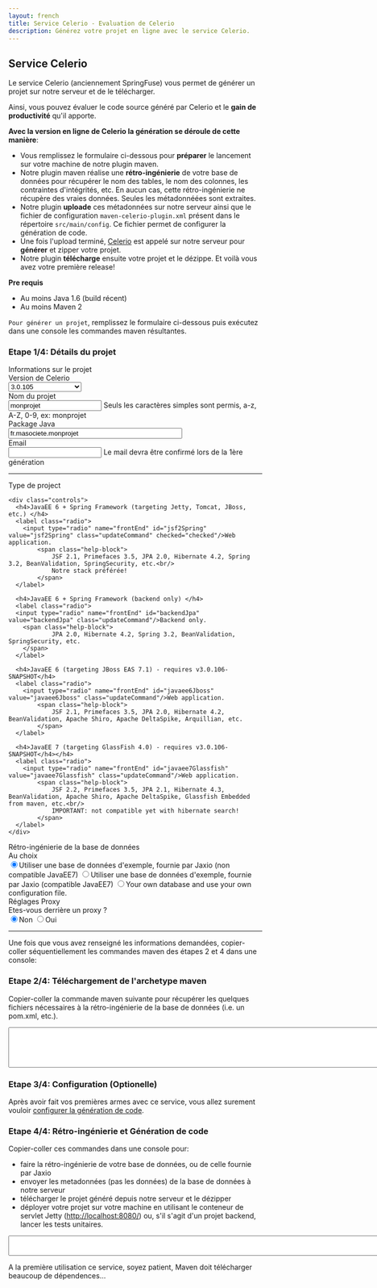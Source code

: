 ```yaml
---
layout: french
title: Service Celerio - Evaluation de Celerio
description: Générez votre projet en ligne avec le service Celerio. 
---
```


## Service Celerio

Le service Celerio (anciennement SpringFuse) vous permet de générer un projet sur notre serveur et de le télécharger.

Ainsi, vous pouvez évaluer le code source généré par Celerio et le **gain de productivité** qu'il apporte.

<div><g:plusone></g:plusone></div>

__Avec la version en ligne de Celerio la génération se déroule de cette manière__:

* Vous remplissez le formulaire ci-dessous pour **préparer** le lancement sur votre machine de notre plugin maven.
* Notre plugin maven réalise une **rétro-ingénierie** de votre base de données pour récupérer
le nom des tables, le nom des colonnes, les contraintes d'intégrités, etc. En aucun cas, cette rétro-ingénierie ne récupère des vraies données.
Seules les métadonnéées sont extraites. 
 * Notre plugin **uploade** ces métadonnées sur notre serveur ainsi que le fichier de configuration
`maven-celerio-plugin.xml` présent dans le répertoire `src/main/config`. Ce fichier permet de configurer la génération de code.
* Une fois l'upload terminé, <a href="/celerio.html" target="_new">Celerio</a> est appelé sur notre serveur pour **générer**
et zipper votre projet.
* Notre plugin **télécharge** ensuite votre projet et le dézippe.
Et voilà vous avez votre première release!


__Pre requis__

* Au moins Java 1.6 (build récent)
* Au moins Maven 2

`Pour générer un projet`, remplissez le formulaire ci-dessous 
puis exécutez dans une console les commandes maven résultantes.

### Etape 1/4: Détails du projet 

<form class="form-horizontal">

<div class="alert alert-info">
	Informations sur le projet
</div>

<div class="control-group celerioVersion">
    <label class="control-label" for="celerioVersion">Version de Celerio</label>
    <div class="controls">
		<select id="celerioVersion" name="celerioVersion" class="updateCommand">
			<option value="3.0.105" selected="selected">3.0.105</option>
			<option value="3.0.106-SNAPSHOT">3.0.106-SNAPSHOT</option>
		</select>
	</div>
</div>

<!-- artifactId -->
<div class="control-group artifactId">
    <label class="control-label" for="artifactId">Nom du projet</label>
    <div class="controls">
		<input type="text" id="artifactId" value="monprojet" placeholder="ex: monprojet" class="required lettersNumbers updateCommand"/>
		<span class="help-inline">Seuls les caractères simples sont permis, a-z, A-Z, 0-9, ex: monprojet</span>
	</div>
</div>

<!-- groupId -->
<div class="control-group groupId">
    <label class="control-label" for="groupId">Package Java</label>
    <div class="controls">
		<input type="text" id="groupId" size="40" value="fr.masociete.monprojet" placeholder="ex: fr.jaxio.demo" class="required updateCommand" title="Ex: fr.masociete.monprojet"/>
    </div>
</div>

<!-- email -->
<div class="control-group email">
    <label class="control-label" for="email">Email</label>
    <div class="controls">
		<input type="text" id="email" class="required updateCommand"/>
		<span class="help-inline">Le mail devra être confirmé lors de la 1ère génération</span>
    </div>
</div>

<hr/>
<div class="control-group">
	<label class="control-label" for="frontEnd">Type de project</label>

	
    <div class="controls">    
      <h4>JavaEE 6 + Spring Framework (targeting Jetty, Tomcat, JBoss, etc.) </h4>
      <label class="radio">
		<input type="radio" name="frontEnd" id="jsf2Spring" value="jsf2Spring" class="updateCommand" checked="checked"/>Web application. 
			<span class="help-block">
				JSF 2.1, Primefaces 3.5, JPA 2.0, Hibernate 4.2, Spring 3.2, BeanValidation, SpringSecurity, etc.<br/>
				Notre stack préférée!
			</span>
	  </label>
      
      <h4>JavaEE 6 + Spring Framework (backend only) </h4>      
      <label class="radio">
      <input type="radio" name="frontEnd" id="backendJpa" value="backendJpa" class="updateCommand"/>Backend only.
		<span class="help-block">      
				JPA 2.0, Hibernate 4.2, Spring 3.2, BeanValidation, SpringSecurity, etc.
		</span>
      </label>

      <h4>JavaEE 6 (targeting JBoss EAS 7.1) - requires v3.0.106-SNAPSHOT</h4>
      <label class="radio">
		<input type="radio" name="frontEnd" id="javaee6Jboss" value="javaee6Jboss" class="updateCommand"/>Web application.
			<span class="help-block">
				JSF 2.1, Primefaces 3.5, JPA 2.0, Hibernate 4.2, BeanValidation, Apache Shiro, Apache DeltaSpike, Arquillian, etc.
			</span>
	  </label>	  

      <h4>JavaEE 7 (targeting GlassFish 4.0) - requires v3.0.106-SNAPSHOT</h4></h4>
      <label class="radio">
		<input type="radio" name="frontEnd" id="javaee7Glassfish" value="javaee7Glassfish" class="updateCommand"/>Web application.
			<span class="help-block">
				JSF 2.2, Primefaces 3.5, JPA 2.1, Hibernate 4.3, BeanValidation, Apache Shiro, Apache DeltaSpike, Glassfish Embedded from maven, etc.<br/>
				IMPORTANT: not compatible yet with hibernate search!				
			</span>
	  </label>
    </div>
</div>

<div class="alert alert-info">
	Rétro-ingénierie de la base de données
</div>

<!-- use example or reverse? -->
<div class="control-group">
	<label class="control-label" for="archetypeArtifactId3">Au choix</label>
    <div class="controls">
      <label class="radio">
			<input type="radio" name="archetypeArtifactId" id="archetypeArtifactId3" value="quickstart-embedded-db-with-configuration" class="updateCommand" checked="checked"/>Utiliser une base de données d'exemple, fournie par Jaxio (non compatible JavaEE7)
	  </label>
      <label class="radio">
			<input type="radio" name="archetypeArtifactId" id="archetypeArtifactId3" value="quickstart-embedded-db-wo-hibernate-search" class="updateCommand"/>Utiliser une base de données d'exemple, fournie par Jaxio (compatible JavaEE7)
	  </label>	  
      <label class="radio">
			<input type="radio" name="archetypeArtifactId" id="archetypeArtifactId1" value="quickstart" class="updateCommand"/>Your own database and use your own configuration file.
      </label>
    </div>
</div>


<!-- dbType -->
<div class="jdbc-properties" style="display: none">
<p>
	<b>Base à rétro-ingénierer:</b>
</p>
<div class="control-group">
	<label class="control-label" for="dbType">Vendeur</label>	
	<div class="controls">
		<select id="dbType" name="dbType" class="updateCommand">
			<option value="mysql">mysql</option>
			<option value="oracle">oracle</option>
			<option value="db2">db2</option>
			<option value="h2">h2</option>
			<option value="postgresql">postgresql</option>
			<option value="other">autre</option>
		</select>
	</div>
</div>

<p>
	<b>Si besoin, remplacez les valeurs ci-dessous:</b>
</p>

<div id="oracle-database" class="alert alert-warn" style="display: none">
	Si vous n'avez pas de driver JDBC Oracle déjà installé dans votre repository maven, vous devez  en
	<a href="/documentation/celerio/miscellaneous.html#install-oracle-jdbc-driver-maven-repository" target="_new">installer un à la main</a>.
	<br/>
	Si vous utilisez des séquences pour générer la valeur de vos clés primaires, vous devez configurer Celerio 
	à l'étape 3/4 plus bas. Reportez-vous à la documentation <a href="/documentation/celerio/configuration.html#seq_per_table" target="_new">'Use a SEQUENCE per TABLE'</a> 
</div>
<div id="db2-database" class="alert alert-warn" style="display: none">
	Si vous n'avez pas de driver JDBC DB2 déjà installé dans votre repository maven, vous devez en
	<a href="/documentation/celerio/miscellaneous.html#install-db2-jdbc-driver-maven-repository" target="_new">installer un à la main</a>.
</div>
<div id="other-database" class="alert alert-warn" style="display: none">
	Merci de renseigner les valeurs ci-dessous avec les valeurs correspondant à votre driver. 
</div>


<!-- jdbcGroupId -->
<div class="control-group">
	<label class="control-label" for="jdbcGroupId">groupId Maven</label>
    <div class="controls">
		<input type="text" name="jdbcGroupId" id="jdbcGroupId" class="updateCommand" placeholder="ex: mysql">
    </div>
</div>
	
<!-- jdbcArtifactId -->
<div class="control-group">
	<label class="control-label" for="jdbcArtifactId">artifactId Maven</label>
    <div class="controls">	
		<input type="text" name="jdbcArtifactId" id="jdbcArtifactId" class="updateCommand" placeholder="ex: mysql-connector-java"/>
	</div>		
</div>

<!-- jdbcGroupId -->
<div class="control-group">
	<label class="control-label" for="jdbcVersion">Version</label>
    <div class="controls">	
		<input type="text" name="jdbcVersion" id="jdbcVersion" class="updateCommand" placeholder="ex: 5.1.17"/>
	</div>
</div>	

<!-- jdbcDriver -->
<div class="control-group">
	<label class="control-label" for="jdbcDriver">Classe Java du Driver</label>
    <div class="controls">
		<input type="text" name="jdbcDriver" id="jdbcDriver" class="updateCommand" placeholder="ex: com.mysql.jdbc.Driver"/>
	</div>
</div>

<p>
	<b>Maintenant saisissez les informations pour se connecter à votre base</b>. N'utilisez pas une base de données de production!
</p>

<!-- jdbcUrl -->
<div class="control-group">
	<label class="control-label" for="jdbcUrl">Url Jdbc</label>
    <div class="controls">	
		<input type="text" name="jdbcUrl" id="jdbcUrl" class="updateCommand" placeholder="ex: jdbc:mysql://localhost/DBNAME"/>
	</div>
</div>

<!-- jdbcUser -->
<div class="control-group">
	<label class="control-label" for="jdbcUser">Utilisateur BdD</label>
    <div class="controls">
		<input type="text" name="jdbcUser" id="jdbcUser" class="updateCommand" placeholder="ex: user"/>
	</div>		
</div>

<!-- jdbcPassword -->
<div class="control-group">
	<label class="control-label" for="jdbcPassword">Mot de passe</label>
    <div class="controls">
		<input type="text" name="jdbcPassword" id="jdbcPassword" class="updateCommand" placeholder="ex: password"/>
	</div>		
</div>
</div>

<div class="alert alert-info">
	<i class="icon-wrench"> </i> Réglages Proxy 
</div>

<!-- proxyEnable ? -->
<div class="control-group">
	<label class="control-label" for="proxyEnable">Etes-vous derrière un proxy ?</label>
    <div class="controls">
      <label class="radio">
		<input type="radio" name="proxyEnable" id="proxyEnableFalse" value="false" class="updateCommand" checked="checked"/>Non
	  </label>
      <label class="radio">
		<input type="radio" name="proxyEnable" id="proxyEnableTrue" value="true" class="updateCommand"/>Oui
      </label>
    </div>
</div>

<div class="proxy-properties" style="display: none">
	<p><b>Ok, il faut les informations suivantes:</b></p>

	<div class="control-group">
		<label class="control-label" for="proxyHost">Adresse du proxy</label>
		<div class="controls">	
			<input type="text" name="proxyHost" id="proxyHost" class="updateCommand" value="intranet-proxy"/>
		</div>	
	</div>
	
	<div class="control-group">
		<label class="control-label" for="proxyPort">Port du proxy</label>
		<div class="controls">	
			<input type="text" name="proxyPort" id="proxyPort" class="updateCommand" value="8080"/>
		</div>	
	</div>
	
	<div class="control-group">
		<label class="control-label" for="proxyUsername">Login</label>
		<div class="controls">	
			<input type="text" name="proxyUsername" id="proxyUsername" class="updateCommand" placeholder="ex: user"/>
		</div>	
	</div>
	
	<div class="control-group">
		<label class="control-label" for="proxyPassword">Mot de passe</label>
		<div class="controls">	
			<input type="password" name="proxyPassword" id="proxyPassword" class="updateCommand" placeholder="ex: password"/>
		</div>	
	</div>
	
	<div class="control-group">
		<label class="control-label" for="proxyNtlmDomain">Domain</label>
		<div class="controls">	
			<input type="text" name="proxyNtlmDomain" id="proxyNtlmDomain" class="updateCommand" placeholder="ex: mydomain"/>
			<span class="help-block">only if your proxy uses ntlm</span>
		</div>	
	</div>

	<div class="control-group">
		<label class="control-label" for="proxyNtlmWorkstation">Workstation</label>
		<div class="controls">	
			<input type="text" name="proxyNtlmWorkstation" id="proxyNtlmWorkstation" class="updateCommand" placeholder="ex: mymachine"/>
			<span class="help-block">Seulement si votre proxy utilise NTLM.
			<br/>
			Sous windows, pour trouver le nom de votre ordinateur (i.e. Workstation)
				<ul>
					<li>ouvrir Système en cliquant sur le bouton Démarrage,</li>
					<li>ouvrir Control Panel,</li>
					<li>ouvrir System and Maintenance,</li>
					<li>cliquer sur System.</li>
				</ul>							
			</span>
		</div>
	</div>
	
	<div class="alert alert-warn">
		Si ce n'est déjà fait, vous devez aussi <a href="http://maven.apache.org/guides/mini/guide-proxies.html" target="_new">configurer maven pour qu'il utilise votre proxy</a>.
	</div>	
</div>
</form>
<hr/>

Une fois que vous avez <span class="label label-info">renseigné les informations demandées</span>, 
copier-coller séquentiellement les commandes maven des étapes 2 et 4 dans une console:

### Etape 2/4: Téléchargement de l'archetype maven

<p><span class="label label-info">Copier-coller</span> la commande maven suivante pour récupérer les quelques fichiers nécessaires à la rétro-ingénierie de la base de données (i.e. un pom.xml, etc.).</p>

<textarea id="cmdLine" rows="6" cols="80" style="width:850px;height:80px;"></textarea>

### Etape 3/4:  Configuration (Optionelle)

Après avoir fait <span class="label label-info">vos premières armes</span> avec ce service, vous allez surement vouloir <a href="http://www.jaxio.com/documentation/celerio/configuration.html" target="_new">configurer la génération de code</a>.

### Etape 4/4: Rétro-ingénierie et Génération de code

<span class="label label-info">Copier-coller</span> ces commandes dans une console pour: 

* faire la rétro-ingénierie de votre base de données, ou de celle fournie par Jaxio
* envoyer les metadonnées (pas les données) de la base de données à notre serveur 
* télécharger le projet généré depuis notre serveur et le dézipper
* déployer votre projet sur votre machine en utilisant le conteneur de servlet Jetty (<a href="http://localhost:8080/">http://localhost:8080/</a>) ou, s'il s'agit d'un projet backend, lancer les tests unitaires.

<textarea id="cmdLine2" rows="2" cols="80" style="width:850px;height:40px;"></textarea>


<p class="tip"> 
	A la première utilisation ce service, soyez patient, Maven doit télécharger beaucoup de dépendences...  
</p>

<script type="text/javascript">
	function updateDbTypeDefaultValues() {
		var urlDbType = $("#jdbcUrl").val().split(":")[1];
		var dbType = $("#dbType").val();
		if (dbType == "h2") {
			if (urlDbType != "h2") {
				$("#jdbcUrl").val("jdbc:h2:~/.h2/DBNAME");
			}
			$("#jdbcGroupId").val("com.h2database");
			$("#jdbcArtifactId").val("h2");
			$("#jdbcDriver").val("org.h2.Driver");
			$("#jdbcVersion").val("1.3.165");
		} else if (dbType == "postgresql") {
			if (urlDbType != "postgresql") {
				$("#jdbcUrl").val("jdbc:postgresql://localhost/DBNAME");
			}
			$("#jdbcGroupId").val("postgresql");
			$("#jdbcArtifactId").val("postgresql");
			$("#jdbcDriver").val("org.postgresql.Driver");
			$("#jdbcVersion").val("8.2-504.jdbc3");
		} else if (dbType == "oracle") {
			if (urlDbType != "oracle") {
				$("#jdbcUrl").val("jdbc:oracle:thin:@localhost:1521:XE");
			}
			$("#jdbcGroupId").val("com.oracle");
			$("#jdbcArtifactId").val("ojdbc14");
			$("#jdbcDriver").val("oracle.jdbc.driver.OracleDriver");
			$("#jdbcVersion").val("10.2.0.3");
		} else if (dbType == "db2") {
			if (urlDbType != "db2") {
				$("#jdbcUrl").val("jdbc:db2://localhost:50000/DBNAME");
			}
			$("#jdbcGroupId").val("com.ibm.db2");
			$("#jdbcArtifactId").val("db2jcc4");
			$("#jdbcDriver").val("com.ibm.db2.jcc.DB2Driver");
			$("#jdbcVersion").val("9.7.0.4");
		} else if (dbType == "mysql") {
			if (urlDbType != "mysql") {
				$("#jdbcUrl").val("jdbc:mysql://localhost/DBNAME");
			}
			$("#jdbcGroupId").val("mysql");
			$("#jdbcArtifactId").val("mysql-connector-java");
			$("#jdbcDriver").val("com.mysql.jdbc.Driver");
			$("#jdbcVersion").val("5.1.17");
		}

		if (dbType == "oracle") {
			$("#oracle-database").show();
		} else {
			$("#oracle-database").hide();
		}
		if (dbType == "db2") {
			$("#db2-database").show();
		} else {
			$("#db2-database").hide();
		}
		
		if (dbType == "other") {
			$("#other-database").show();
		} else {
			$("#other-database").hide();
		}
	}

	function param(key, value) {
		if (!value) {
			value = "";
		}
		return "-D" + key + "=" + value.replace(/ /gi, "\\ ") + " ";
	}
	function isValidEmailAddress(emailAddress) {
		var pattern = new RegExp(/^(("[\w-\s]+")|([\w-]+(?:\.[\w-]+)*)|("[\w-\s]+")([\w-]+(?:\.[\w-]+)*))(@((?:[\w-]+\.)*\w[\w-]{0,66})\.([a-z]{2,6}(?:\.[a-z]{2})?)$)|(@\[?((25[0-5]\.|2[0-4][0-9]\.|1[0-9]{2}\.|[0-9]{1,2}\.))((25[0-5]|2[0-4][0-9]|1[0-9]{2}|[0-9]{1,2})\.){2}(25[0-5]|2[0-4][0-9]|1[0-9]{2}|[0-9]{1,2})\]?$)/i);
		return pattern.test(emailAddress);
	}

	function updateCommand() {
		var version= $("#celerioVersion").val();
		var groupId = $("#groupId").val();
		var artifactId = $("#artifactId").val();
		var email= $("#email").val();
		var springData = $("input[name=springData]:checked").val();
		var frontEnd = $("input[name=frontEnd]:checked").val();
		var archetypeArtifactId = $("input[name=archetypeArtifactId]:checked").val();
		var proxyEnable = $("input[name=proxyEnable]:checked").val();

		if (springData) {
			frontEnd = frontEnd + "Sd";
		}

		$(".groupId").toggleClass("error", !groupId.match(/^([a-zA-Z]+){1}(\.[a-zA-Z0-9_]+)*$/));
		$(".artifactId").toggleClass("error", !artifactId.match(/^[a-zA-Z0-9]+$/));
		$(".email").toggleClass("error", email.length > 0 && !isValidEmailAddress(email));

		if (archetypeArtifactId == "quickstart") {
			$(".jdbc-properties").show();
		} else {
			$(".jdbc-properties").hide();
		}

		if (proxyEnable === "true") {
			$(".proxy-properties").show();
		} else {
			$(".proxy-properties").hide();
		}

		var cmd = 'mvn -U archetype:generate ';
		var cmd2 = '';
		cmd += param("archetypeGroupId", "com.springfuse.archetypes");
		cmd += param("archetypeArtifactId", archetypeArtifactId);
		cmd += param("archetypeVersion", version);
		cmd += param("groupId", groupId);
		cmd += param("package", groupId);
		cmd += param("artifactId", artifactId);
		cmd += param("version", "1.0.0");
		cmd += param("frontEnd", frontEnd);
		cmd += param("email", email);
		cmd += param("password", "none");

		if (archetypeArtifactId == "quickstart") {
			$("#cmdLine").val("");
			var jdbcGroupId = $("#jdbcGroupId").val();
			var jdbcArtifactId = $("#jdbcArtifactId").val();
			var jdbcVersion = $("#jdbcVersion").val();
			var jdbcUrl = $("#jdbcUrl").val();
			var jdbcDriver = $("#jdbcDriver").val();
			var jdbcUser = $("#jdbcUser").val();
			var jdbcPassword = $("#jdbcPassword").val();

			$("#jdbcGroupId").toggleClass("error", !jdbcGroupId.match(/^\w+(\.\w+)*$/));
			$("#jdbcArtifactId").toggleClass("error", !jdbcArtifactId.match(/^[\w\.\_\-]+$/));
			$("#jdbcVersion").toggleClass("error", !jdbcVersion.match(/^[\w\.\_\-]+$/));
			$("#jdbcUrl").toggleClass("error", !jdbcUrl.match(/^jdbc:.*/));
			$("#jdbcDriver").toggleClass("error", !jdbcDriver.match(/^[\w\.\_\-]+$/));

			cmd += param("jdbcGroupId", jdbcGroupId);
			cmd += param("jdbcArtifactId", jdbcArtifactId);
			cmd += param("jdbcVersion", jdbcVersion);
			cmd += param("jdbcDriver", jdbcDriver);
			cmd += param("jdbcUser", jdbcUser);
			cmd += param("jdbcPassword", jdbcPassword);
			cmd += param("jdbcUrl", jdbcUrl);
			$("#cmdLine").attr("rows", "12");
		} else {
			$("#cmdLine").attr("rows", "10");
		}
		cmd += param("interactiveMode", "false");
		// proxy
		if (proxyEnable === "true") {
			var proxyHost = $("#proxyHost").val();
			var proxyPort = $("#proxyPort").val();
			var proxyUsername = $("#proxyUsername").val();
			var proxyPassword = $("#proxyPassword").val();
			var proxyNtlmDomain = $("#proxyNtlmDomain").val();
			var proxyNtlmWorkstation = $("#proxyNtlmWorkstation").val();

			$("#proxyHost").toggleClass("error", !proxyHost.match(/^[\w\.\_\-]+$/));
			$("#proxyPort").toggleClass("error", !proxyPort.match(/^\d+$/));

			cmd += param("proxyEnable", "true")
			cmd += param("proxyHost", proxyHost)
			cmd += param("proxyPort", proxyPort)
			if (proxyUsername) {
				cmd += param("proxyUsername", proxyUsername)
				cmd += param("proxyPassword", proxyPassword)
			}
			if (proxyNtlmDomain) {
				cmd += param("proxyNtlmEnable", "true")
				cmd += param("proxyNtlmDomain", proxyNtlmDomain)
				cmd += param("proxyNtlmWorkstation", proxyNtlmWorkstation)
			}
		}
		if(window.location.host.indexOf('localhost') != 0){
			cmd += param("archetypeRepository", "http://maven2.springfuse.com/")
		}
		cmd += "\n";
		cmd += 'cd ' + artifactId + '\n';
		if(window.location.host.indexOf('localhost') == 0){
			cmd2 = 'mvn -f springfuse.xml generate-sources -Dmaven-remote-generation-plugin.generationServiceLocation=http://localhost:9999/remote/generate\n';
		} else {
			cmd2 = 'mvn -f springfuse.xml generate-sources\n';
		}

		if (frontEnd !== "backendJpa") {
			$(".open-your-browser").show();
		} else {
			$(".open-your-browser").hide();
		}
		$("#cmdLine").val(cmd);
		$("#cmdLine2").val(cmd2);
		$(".project-name").html(artifactId);

		$("#destinationUrl").html("<a href=\"http://localhost:8080/" + artifactId + "\">http://localhost:8080/" + artifactId + "</a>");

		if($(".error:visible").length > 0) {
			$("#cmdLine").css({"background-color": "red","color": "white"});
		} else {
			$("#cmdLine").css({"background-color": "white", "color": "black"});
		}
	}

	$(document).ready(function() {
		$(".updateCommand").change(updateCommand);
		$("#cmdLine").click(function() {
			$(this).select();
		});
		$("#cmdLine2").click(function() {
			$(this).select();
		});
		$("#jdbcUrl").change(function() {
			var dbType = $("#jdbcUrl").val().split(":")[1];
			if ($("#dbType option:contains('" + dbType + "')").val()) {
				$("#dbType").val(dbType);
			} else {
				$("#dbType").val("other")
			}
			updateDbTypeDefaultValues();
			updateCommand();
		});
		$("#dbType").change(function() {
			updateDbTypeDefaultValues();
			updateCommand();
		});
		$("#version").change(function() {
			updateCommand();
		});
		$("#frontEnd").change(function() {
			updateCommand();
		});
		
		if(window.location.href.indexOf('archetypeArtifactId=quickstart-embedded-db-with-configuration') > 0){
			$("#archetypeArtifactId3").attr('checked', true);
		} else if (window.location.href.indexOf('archetypeArtifactId=quickstart') > 0){
			$("#archetypeArtifactId1").attr('checked', true);
		}

		updateDbTypeDefaultValues();
		updateCommand();
	});
</script>
